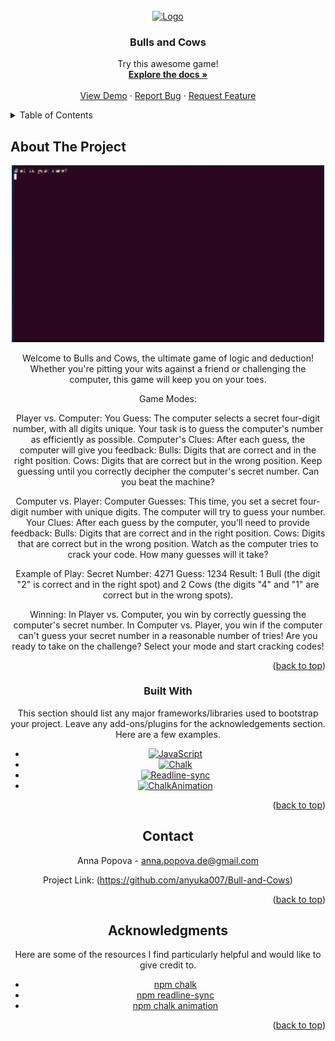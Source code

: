 
<!-- PROJECT LOGO -->
<br />
<div align="center" id="readme-top">
  <a href="https://github.com/anyuka007/Bull-and-Cows">
    <img src="https://play-lh.googleusercontent.com/few5dYYgrH9fwHz3s1VLKfG7yRrEeTObYXmiZA8UdwSDIzOfvpdCsHTaevzpPezlQ1U" alt="Logo" width="80" height="80">
  </a>

  <h3 align="center">Bulls and Cows</h3>

  <p align="center">
    Try this awesome game!
    <br />
    <a href="https://github.com/anyuka007/Bull-and-Cows"><strong>Explore the docs »</strong></a>
    <br />
    <br />
    <a href="#demo">View Demo</a>
    ·
    <a href="https://github.com/anyuka007/Bull-and-Cows/issues/new?labels=bug&template=bug-report---.md">Report Bug</a>
    ·
    <a href="https://github.com/anyuka007/Bull-and-Cows/issues/new?labels=enhancement&template=feature-request---.md">Request Feature</a>
  </p>
</div>



<!-- TABLE OF CONTENTS -->
<details>
  <summary>Table of Contents</summary>
  <ol>
    <li>
      <a href="#about-the-project">About The Project</a>
      <ul>
        <li><a href="#built-with">Built With</a></li>
      </ul>
    </li>
    <li><a href="#contact">Contact</a></li>
    <li><a href="#acknowledgments">Acknowledgments</a></li>
  </ol>
</details>



<!-- ABOUT THE PROJECT -->
## About The Project

<div align="center" id="demo">
  <a href="https://github.com/anyuka007/Bull-and-Cows">
    <img src="gameVideo.gif" alt="gif" width="500">
     <!-- <video width="320" height="240" controls>
  <source src="gameVideo.mp4" type="video/mp4">
Your browser does not support the video tag.
</video> -->
  </a>

Welcome to Bulls and Cows, the ultimate game of logic and deduction! Whether you're pitting your wits against a friend or challenging the computer, this game will keep you on your toes. 

Game Modes:

Player vs. Computer:
You Guess: The computer selects a secret four-digit number, with all digits unique. Your task is to guess the computer's number as efficiently as possible.
Computer's Clues: After each guess, the computer will give you feedback:
Bulls: Digits that are correct and in the right position.
Cows: Digits that are correct but in the wrong position.
Keep guessing until you correctly decipher the computer's secret number. Can you beat the machine?

Computer vs. Player:
Computer Guesses: This time, you set a secret four-digit number with unique digits. The computer will try to guess your number.
Your Clues: After each guess by the computer, you’ll need to provide feedback:
Bulls: Digits that are correct and in the right position.
Cows: Digits that are correct but in the wrong position.
Watch as the computer tries to crack your code. How many guesses will it take?

Example of Play:
Secret Number: 4271
Guess: 1234
Result: 1 Bull (the digit "2" is correct and in the right spot) and 2 Cows (the digits "4" and "1" are correct but in the wrong spots).

Winning:
In Player vs. Computer, you win by correctly guessing the computer's secret number.
In Computer vs. Player, you win if the computer can't guess your secret number in a reasonable number of tries!
Are you ready to take on the challenge? Select your mode and start cracking codes!

<p align="right">(<a href="#readme-top">back to top</a>)</p>



### Built With

This section should list any major frameworks/libraries used to bootstrap your project. Leave any add-ons/plugins for the acknowledgements section. Here are a few examples.

* [![JavaScript][JS.js]][JS-url]
* [![Chalk][Chalk.js]][Chalk-url]
* [![Readline-sync][ReadlineSync.js]][ReadlineSync-url]
* [![ChalkAnimation][ChalkAnimation.js]][ChalkAnimation-url]


<p align="right">(<a href="#readme-top">back to top</a>)</p>



<!-- CONTACT -->
## Contact

Anna Popova - anna.popova.de@gmail.com

Project Link: (https://github.com/anyuka007/Bull-and-Cows)

<p align="right">(<a href="#readme-top">back to top</a>)</p>



<!-- ACKNOWLEDGMENTS -->
## Acknowledgments

Here are some of the resources I find particularly helpful and would like to give credit to. 

* [npm chalk](https://www.npmjs.com/package/chalk)
* [npm readline-sync](https://www.npmjs.com/package/readline-sync)
* [npm chalk animation](https://www.npmjs.com/package/chalk-animation)

<p align="right">(<a href="#readme-top">back to top</a>)</p>



<!-- MARKDOWN LINKS & IMAGES -->
<!-- https://www.markdownguide.org/basic-syntax/#reference-style-links -->

[JS.js]: https://shields.io/badge/JavaScript-F7DF1E?logo=JavaScript&logoColor=000&style=flat-square
[JS-url]: https://www.javascript.com/
[Chalk.js]: https://img.shields.io/badge/chalk-npm-red
[Chalk-url]: https://www.npmjs.com/package/chalk/v/0.5.1
[ReadlineSync.js]: https://img.shields.io/badge/readline_sync-npm-red
[ReadlineSync-url]: https://www.npmjs.com/package/readline-sync
[ChalkAnimation.js]: https://img.shields.io/badge/chalk_animation-npm-red
[ChalkAnimation-url]: https://www.npmjs.com/package/chalk-animation


